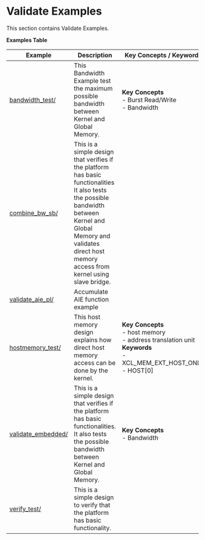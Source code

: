 Validate Examples
==================================
This section contains Validate Examples.

 __Examples Table__ 

Example        | Description           | Key Concepts / Keywords 
---------------|-----------------------|-------------------------
[bandwidth_test/][]|This Bandwidth Example test the maximum possible bandwidth between Kernel and Global Memory.|__Key__ __Concepts__<br> - Burst Read/Write<br> - Bandwidth<br>
[combine_bw_sb/][]|This is a simple design that verifies if the platform has basic functionalities It also tests the possible bandwidth between Kernel and Global Memory and validates direct host memory access from kernel using slave bridge.|
[validate_aie_pl/][]|Accumulate AIE function example|
[hostmemory_test/][]|This host memory design explains how direct host memory access can be done by the kernel.|__Key__ __Concepts__<br> - host memory<br> - address translation unit<br>__Keywords__<br> - XCL_MEM_EXT_HOST_ONLY<br> - HOST[0]
[validate_embedded/][]|This is a simple design that verifies if the platform has basic functionalities. It also tests the possible bandwidth between Kernel and Global Memory.|__Key__ __Concepts__<br> - Bandwidth<br>
[verify_test/][]|This is a simple design to verify that the platform has basic functionality.|

[.]:.
[bandwidth_test/]:bandwidth_test/
[combine_bw_sb/]:combine_bw_sb/
[validate_aie_pl/]:validate_aie_pl/
[hostmemory_test/]:hostmemory_test/
[validate_embedded/]:validate_embedded/
[verify_test/]:verify_test/
